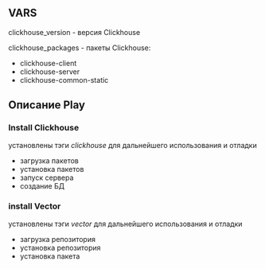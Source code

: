 ## VARS

clickhouse_version - версия Clickhouse

clickhouse_packages - пакеты Clickhouse:
  - clickhouse-client
  - clickhouse-server
  - clickhouse-common-static


## Описание Play 


### Install Clickhouse
 установлены тэги *clickhouse* для дальнейшего использования и отладки 
 - загрузка пакетов 
 - установка пакетов
 - запуск сервера
 - создание БД

### install Vector
 установлены тэги *vector* для дальнейшего использования и отладки 
 - загрузка репозитория 
 - установка репозитория
 - установка пакета
